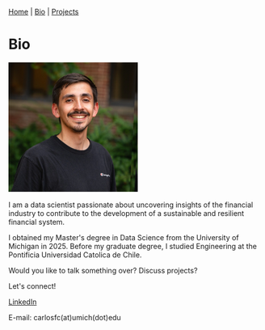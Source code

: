 [Home](index.md) | [Bio](bio.md) | [Projects](projects.md)

# Bio

<img src="1736802464788.jpg" alt="Headshot" width=256 height=256>

I am a data scientist passionate about uncovering insights of the financial industry to contribute to the development of a sustainable and resilient financial system. 

I obtained my Master's degree in Data Science from the University of Michigan in 2025. Before my graduate degree, I studied Engineering at the Pontificia Universidad Catolica de Chile.

Would you like to talk something over? Discuss projects?

Let's connect!


[LinkedIn](https://www.linkedin.com/in/carlos-fc/)


E-mail: carlosfc(at)umich(dot)edu